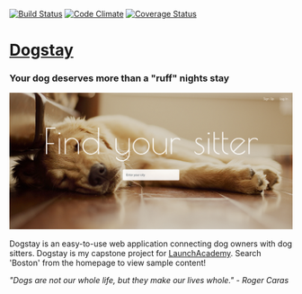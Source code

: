 [![Build Status](https://travis-ci.org/Dodie324/dogstay.svg?branch=master)](https://travis-ci.org/Dodie324/la_breakable) [![Code Climate](https://codeclimate.com/github/Dodie324/la_breakable.png)](https://codeclimate.com/github/Dodie324/la_breakable) [![Coverage Status](https://coveralls.io/repos/Dodie324/la_breakable/badge.png)](https://coveralls.io/r/Dodie324/la_breakable)

# [Dogstay](http://dogstay.herokuapp.com/)
### Your dog deserves more than a "ruff" nights stay

![dogstay homepage](https://raw.githubusercontent.com/Dodie324/dogstay/master/app/assets/images/readme.png)

Dogstay is an easy-to-use web application connecting dog owners with dog sitters. Dogstay is my capstone project for [LaunchAcademy](http://www.launchacademy.com). Search 'Boston' from the homepage to view sample content!

*"Dogs are not our whole life, but they make our lives whole." - Roger Caras*


